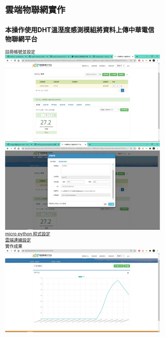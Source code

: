 # 雲端物聯網實作
## 本操作使用DHT溫溼度感測模組將資料上傳中華電信物聯網平台  
註冊帳號並設定  
![image](https://github.com/YooYooo/image/blob/main/%E9%9B%B2%E7%AB%AF%E9%A0%81%E9%9D%A2%E8%A8%AD%E5%AE%9A.jpg)  
![image](https://github.com/YooYooo/image/blob/main/%E9%87%91%E9%91%B0.jpg)  
[micro python 程式設定](https://github.com/YooYooo/image/blob/main/Lab-MQTT-DHT.py)  
[雲端連線設定](https://github.com/YooYooo/image/blob/main/CHT-iotmqtt.py)  
實作成果  
![實作成果](https://github.com/YooYooo/image/blob/main/0125%E6%8A%98%E7%B7%9A%E5%9C%96.png)  
